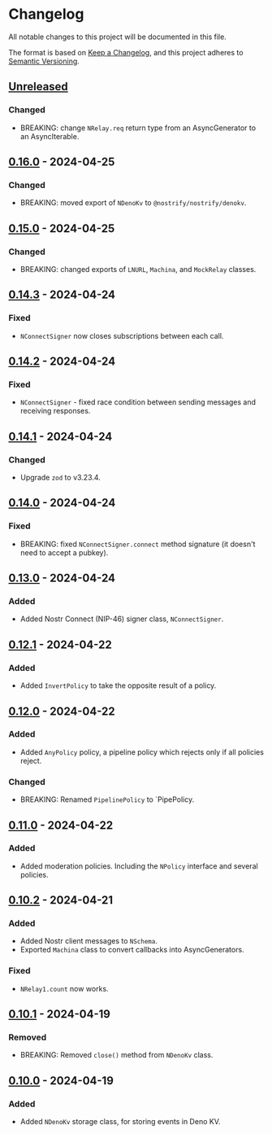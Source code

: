# Changelog

All notable changes to this project will be documented in this file.

The format is based on [Keep a Changelog](https://keepachangelog.com/en/1.1.0/),
and this project adheres to [Semantic Versioning](https://semver.org/spec/v2.0.0.html).

## [Unreleased]

### Changed

- BREAKING: change `NRelay.req` return type from an AsyncGenerator to an AsyncIterable.

## [0.16.0] - 2024-04-25

### Changed

- BREAKING: moved export of `NDenoKv` to `@nostrify/nostrify/denokv`.

## [0.15.0] - 2024-04-25

### Changed

- BREAKING: changed exports of `LNURL`, `Machina`, and `MockRelay` classes.

## [0.14.3] - 2024-04-24

### Fixed

- `NConnectSigner` now closes subscriptions between each call.

## [0.14.2] - 2024-04-24

### Fixed

- `NConnectSigner` - fixed race condition between sending messages and receiving responses.

## [0.14.1] - 2024-04-24

### Changed

- Upgrade `zod` to v3.23.4.

## [0.14.0] - 2024-04-24

### Fixed

- BREAKING: fixed `NConnectSigner.connect` method signature (it doesn't need to accept a pubkey).

## [0.13.0] - 2024-04-24

### Added

- Added Nostr Connect (NIP-46) signer class, `NConnectSigner`.

## [0.12.1] - 2024-04-22

### Added

- Added `InvertPolicy` to take the opposite result of a policy.

## [0.12.0] - 2024-04-22

### Added

- Added `AnyPolicy` policy, a pipeline policy which rejects only if all policies reject.

### Changed

- BREAKING: Renamed `PipelinePolicy` to `PipePolicy.

## [0.11.0] - 2024-04-22

### Added

- Added moderation policies. Including the `NPolicy` interface and several policies.

## [0.10.2] - 2024-04-21

### Added

- Added Nostr client messages to `NSchema`.
- Exported `Machina` class to convert callbacks into AsyncGenerators.

### Fixed

- `NRelay1.count` now works.

## [0.10.1] - 2024-04-19

### Removed

- BREAKING: Removed `close()` method from `NDenoKv` class.

## [0.10.0] - 2024-04-19

### Added

- Added `NDenoKv` storage class, for storing events in Deno KV.

[unreleased]: https://gitlab.com/soapbox-pub/nostrify/-/compare/v0.16.0...HEAD
[0.16.0]: https://gitlab.com/soapbox-pub/nostrify/-/compare/v0.15.0...0.16.0
[0.15.0]: https://gitlab.com/soapbox-pub/nostrify/-/compare/v0.14.3...0.15.0
[0.14.3]: https://gitlab.com/soapbox-pub/nostrify/-/compare/v0.14.2...v0.14.3
[0.14.2]: https://gitlab.com/soapbox-pub/nostrify/-/compare/v0.14.1...v0.14.2
[0.14.1]: https://gitlab.com/soapbox-pub/nostrify/-/compare/v0.14.0...v0.14.1
[0.14.0]: https://gitlab.com/soapbox-pub/nostrify/-/compare/v0.13.0...v0.14.0
[0.13.0]: https://gitlab.com/soapbox-pub/nostrify/-/compare/v0.12.1...v0.13.0
[0.12.1]: https://gitlab.com/soapbox-pub/nostrify/-/compare/v0.12.0...v0.12.1
[0.12.0]: https://gitlab.com/soapbox-pub/nostrify/-/compare/v0.11.0...v0.12.0
[0.11.0]: https://gitlab.com/soapbox-pub/nostrify/-/compare/v0.10.2...v0.11.0
[0.10.2]: https://gitlab.com/soapbox-pub/nostrify/-/compare/v0.10.1...v0.10.2
[0.10.1]: https://gitlab.com/soapbox-pub/nostrify/-/compare/v0.10.0...v0.10.1
[0.10.0]: https://gitlab.com/soapbox-pub/nostrify/-/compare/v0.9.7...v0.10.0
[0.9.7]: https://gitlab.com/soapbox-pub/nostrify/-/compare/v0.9.6...v0.9.7
[0.9.6]: https://gitlab.com/soapbox-pub/nostrify/-/compare/v0.9.5...v0.9.6
[0.9.5]: https://gitlab.com/soapbox-pub/nostrify/-/compare/v0.9.4...v0.9.5
[0.9.4]: https://gitlab.com/soapbox-pub/nostrify/-/compare/v0.9.3...v0.9.4
[0.9.3]: https://gitlab.com/soapbox-pub/nostrify/-/compare/v0.9.2...v0.9.3
[0.9.2]: https://gitlab.com/soapbox-pub/nostrify/-/compare/v0.9.1...v0.9.2
[0.9.1]: https://gitlab.com/soapbox-pub/nostrify/-/compare/v0.9.0...v0.9.1
[0.9.0]: https://gitlab.com/soapbox-pub/nostrify/-/compare/v0.8.1...v0.9.0
[0.8.1]: https://gitlab.com/soapbox-pub/nostrify/-/compare/v0.8.0...v0.8.1
[0.8.0]: https://gitlab.com/soapbox-pub/nostrify/-/compare/v0.7.0...v0.8.0
[0.7.0]: https://gitlab.com/soapbox-pub/nostrify/-/compare/v0.6.0...v0.7.0
[0.6.0]: https://gitlab.com/soapbox-pub/nostrify/-/compare/v0.5.0...v0.6.0
[0.5.0]: https://gitlab.com/soapbox-pub/nostrify/-/compare/v0.4.0...v0.5.0
[0.4.0]: https://gitlab.com/soapbox-pub/nostrify/-/compare/v0.3.0...v0.4.0
[0.3.0]: https://gitlab.com/soapbox-pub/nostrify/-/compare/v0.2.0...v0.3.0
[0.2.0]: https://gitlab.com/soapbox-pub/nostrify/-/compare/v0.1.0...v0.2.0
[0.1.0]: https://gitlab.com/soapbox-pub/nostrify/-/tags/v0.1.0
